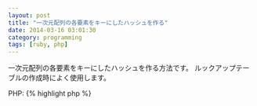 ```yaml
---
layout: post
title: "一次元配列の各要素をキーにしたハッシュを作る"
date: 2014-03-16 03:01:30
category: programming
tags: [ruby, php]
---
```


一次元配列の各要素をキーにしたハッシュを作る方法です。
ルックアップテーブルの作成時によく使用します。

PHP:
{% highlight php %}
<?php
$a = range('a', 'z');
$h = array_flip($a);
{% endhighlight %}

Ruby:
{% highlight ruby %}
a = 'a'..'z'
h = Hash[a.each.with_index.map {|k, v| [k, v] }]
{% endhighlight %}

Ruby でのやり方はすぐ忘れちゃう。

